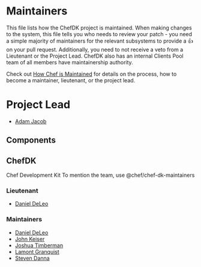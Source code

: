 <!-- This is a generated file. Please do not edit directly -->

# Maintainers

This file lists how the ChefDK project is maintained. When making changes to the system, this
file tells you who needs to review your patch - you need a simple majority of maintainers
for the relevant subsystems to provide a :+1: on your pull request. Additionally, you need
to not receive a veto from a Lieutenant or the Project Lead. ChefDK also has an internal Clients
Pool team of all members have maintainership authority.

Check out [How Chef is Maintained](https://github.com/chef/chef-rfc/blob/master/rfc030-maintenance-policy.md#how-the-project-is-maintained) for details on the process, how to become
a maintainer, lieutenant, or the project lead.

# Project Lead

* [Adam Jacob](https://github.com/adamhjk)

## Components

## ChefDK

Chef Development Kit
To mention the team, use @chef/chef-dk-maintainers

### Lieutenant

* [Daniel DeLeo](https://github.com/danielsdeleo)

### Maintainers

* [Daniel DeLeo](https://github.com/danielsdeleo)
* [John Keiser](https://github.com/jkeiser)
* [Joshua Timberman](https://github.com/jtimberman)
* [Lamont Granquist](https://github.com/lamont-granquist)
* [Steven Danna](https://github.com/stevendanna)

